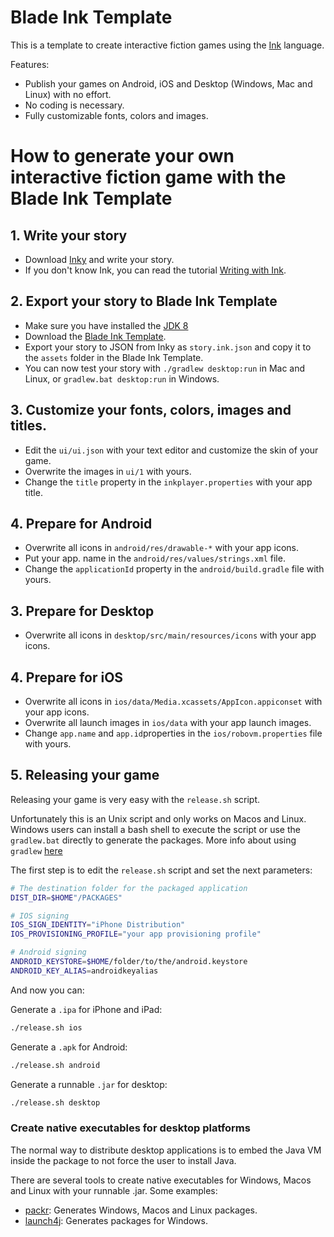 # Blade Ink Template

This is a template to create interactive fiction games using the [Ink](https://www.inklestudios.com/ink/) language.

Features:

- Publish your games on Android, iOS and Desktop (Windows, Mac and Linux) with no effort.
- No coding is necessary.
- Fully customizable fonts, colors and images.

# How to generate your own interactive fiction game with the Blade Ink Template

## 1. Write your story

- Download [Inky](https://github.com/inkle/inky/releases) and write your story.
- If you don't know Ink, you can read the tutorial [Writing with Ink](https://github.com/inkle/ink/blob/master/Documentation/WritingWithInk.md).

## 2. Export your story to Blade Ink Template

- Make sure you have installed the [JDK 8](http://www.oracle.com/technetwork/java/javase/downloads/jdk8-downloads-2133151.html)
- Download the [Blade Ink Template](https://github.com/bladecoder/blade-ink-template).
- Export your story to JSON from Inky as `story.ink.json` and copy it to the `assets` folder in the Blade Ink Template.
- You can now test your story with `./gradlew desktop:run` in Mac and Linux, or `gradlew.bat desktop:run` in Windows.

## 3. Customize your fonts, colors, images and titles.

 - Edit the `ui/ui.json` with your text editor and customize the skin of your game.
 - Overwrite the images in `ui/1` with yours.
 - Change the `title` property in the `inkplayer.properties` with your app title.

## 4. Prepare for Android

- Overwrite all icons in `android/res/drawable-*` with your app icons.
- Put your app. name in the `android/res/values/strings.xml` file.
- Change the `applicationId` property in the `android/build.gradle` file with yours.


## 3. Prepare for Desktop

- Overwrite all icons in `desktop/src/main/resources/icons` with your app icons.

## 4. Prepare for iOS

- Overwrite all icons in `ios/data/Media.xcassets/AppIcon.appiconset` with your app icons.
- Overwrite all launch images in `ios/data` with your app launch images.
- Change `app.name` and `app.id`properties in the `ios/robovm.properties` file with yours.

## 5. Releasing your game

Releasing your game is very easy with the `release.sh` script.

Unfortunately this is an Unix script and only works on Macos and Linux. Windows users can install a bash shell to execute the script or use the `gradlew.bat` directly to generate the packages. More info about using `gradlew`  [here](https://github.com/libgdx/libgdx/wiki/Gradle-on-the-Commandline.)

The first step is to edit the `release.sh` script and set the next parameters:

```sh
# The destination folder for the packaged application
DIST_DIR=$HOME"/PACKAGES"

# IOS signing
IOS_SIGN_IDENTITY="iPhone Distribution"
IOS_PROVISIONING_PROFILE="your app provisioning profile"

# Android signing
ANDROID_KEYSTORE=$HOME/folder/to/the/android.keystore
ANDROID_KEY_ALIAS=androidkeyalias
```

And now you can:

Generate a `.ipa` for iPhone and iPad:

```sh
./release.sh ios
```

Generate a `.apk` for Android:

```sh
./release.sh android
```

Generate a runnable `.jar` for desktop:

```sh
./release.sh desktop
```

### Create native executables for desktop platforms

The normal way to distribute desktop applications is to embed the Java VM inside the package to not force the user to install Java.

There are several tools to create native executables for Windows, Macos and Linux with your runnable .jar. Some examples:

- [packr](https://github.com/libgdx/packr): Generates Windows, Macos and Linux packages.
- [launch4j](https://sourceforge.net/projects/launch4j/): Generates packages for Windows.
